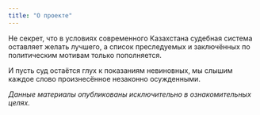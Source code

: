 ```yaml
---
title: "О проекте"
---
```


Не секрет, что в условиях современного Казахстана судебная система оставляет желать лучшего, а список преследуемых и заключённых по политическим мотивам только пополняется.

И пусть суд остаётся глух к показаниям невиновных, мы слышим каждое слово произнесённое незаконно осужденными.

*Данные материалы опубликованы исключительно в ознакомительных целях.*

